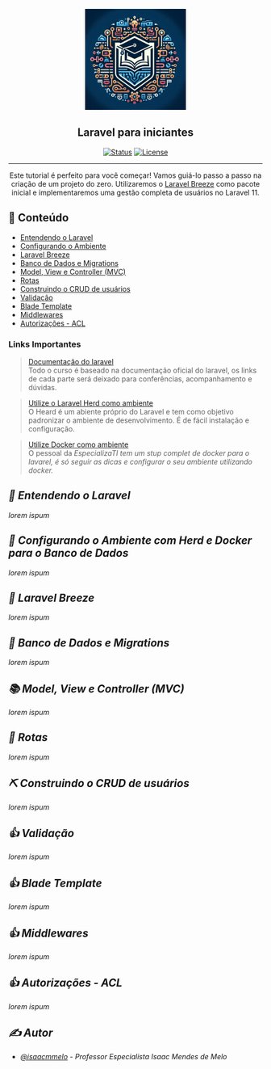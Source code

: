 <p align="center">
 <img width=200px height=200px src="readmeImages/LogoIsaac.jpeg" alt="Prof. Isaac mendes">
</p>
<h2 align="center">Laravel para iniciantes</h2>

<div align="center">

[![Status](https://img.shields.io/badge/status-active-success.svg)](#)
[![License](https://img.shields.io/badge/license-MIT-blue.svg)](#)

</div>

---

<p align="center"> Este tutorial é perfeito para você começar! Vamos guiá-lo passo a passo na criação de um projeto do zero. Utilizaremos o <a href='https://herd.laravel.com/windows'>Laravel Breeze</a> como pacote inicial e implementaremos uma gestão completa de usuários no Laravel 11.
    <br> 
</p>

## 📝 Conteúdo

- [Entendendo o Laravel](#laravel)
- [Configurando o Ambiente](#ambiente)
- [Laravel Breeze](#breeze)
- [Banco de Dados e Migrations](#migrations)
- [Model, View e Controller (MVC)](#mvc)
- [Rotas](#routes)
- [Construindo o CRUD de usuários](#crud)
- [Validação](#validacao)
- [Blade Template](#blade)
- [Middlewares](#middlewares)
- [Autorizações - ACL](#acl)

### Links Importantes
>[Documentação do laravel](https://laravel.com/docs/11.x)
 <br/> Todo o curso é baseado na documentação oficial do laravel, os links de cada parte será deixado para conferências, acompanhamento e dúvidas.

>[Utilize o Laravel Herd como ambiente](https://herd.laravel.com/windows)
 <br/> O Heard é um abiente próprio do Laravel e tem como objetivo padronizar o ambiente de desenvolvimento. É de fácil instalação e configuração.

>[Utilize Docker como ambiente](https://github.com/especializati/setup-docker-laravel)
 <br/> O pessoal da <i>EspecializaTI<i> tem um stup complet de docker para o lavarel, é só seguir as dicas e configurar o seu ambiente utilizando docker.

## 🧐 Entendendo o Laravel <a name = "laravel"></a>

lorem ispum

## 🔧 Configurando o Ambiente com Herd e Docker para o Banco de Dados<a name = "ambiente"></a>

lorem ispum

## 🔏 Laravel Breeze <a name = "breeze"></a>

lorem ispum

## 💽 Banco de Dados e Migrations <a name="usage"></a>

lorem ispum

## 📚 Model, View e Controller (MVC) <a name = "mvc"></a>

lorem ispum

## 🚅 Rotas <a name = "routes"></a>

lorem ispum

## ⛏️ Construindo o CRUD de usuários <a name = "crud"></a>

lorem ispum

## 👍 Validação <a name = "validacao"></a>

lorem ispum

## 👍 Blade Template <a name = "blade"></a>

lorem ispum

## 👍 Middlewares <a name = "middlewares"></a>

lorem ispum

## 👍 Autorizações - ACL <a name = "acl"></a>

lorem ispum

## ✍️ Autor

- [@isaacmmelo](https://github.com/isaacmmelo) - Professor Especialista Isaac Mendes de Melo